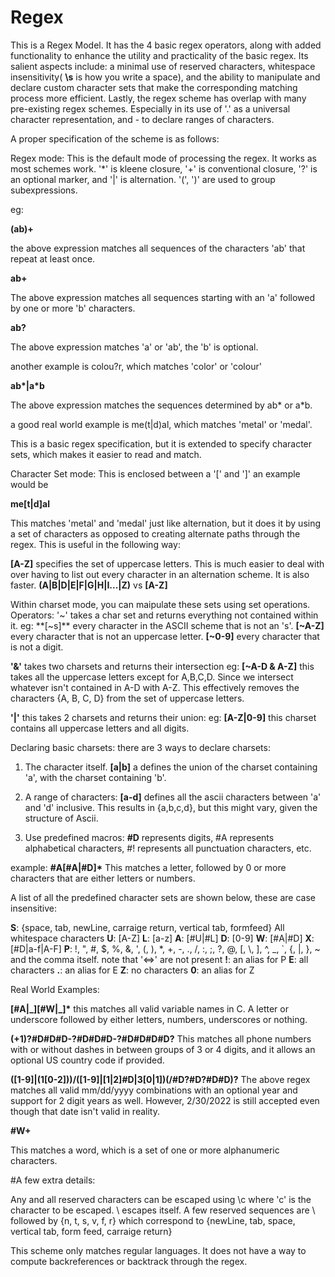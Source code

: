 # Regex

This is a Regex Model. It has the 4 basic regex operators, along with added functionality to enhance the utility and practicality of the basic regex. Its salient aspects include: a minimal use of reserved characters, whitespace insensitivity( **\\s** is how you write a space), and the ability to manipulate and declare custom character sets that make the corresponding matching process more efficient. Lastly, the regex scheme has overlap with many pre-existing regex schemes. Especially in its use of '.' as a universal character representation, and - to declare ranges of characters.

A proper specification of the scheme is as follows: 

Regex mode: This is the default mode of processing the regex. It works as most schemes work. '\*' is kleene closure, '+' is conventional closure, '?' is an optional marker, and '|' is alternation. '(', ')' are used to group subexpressions.

eg:

**(ab)+**

the above expression matches all sequences of the characters 'ab' that repeat at least once.

**ab+**

The above expression matches all sequences starting with an 'a' followed by one or more 'b' characters.

**ab?**

The above expression matches 'a' or 'ab', the 'b' is optional.

another example is colou?r, which matches 'color' or 'colour'

**ab\*|a\*b**

The above expression matches the sequences determined by ab\* or a\*b.

a good real world example is me(t|d)al, which matches 'metal' or 'medal'.

This is a basic regex specification, but it is extended to specify character sets, which makes it easier to read and match.

Character Set mode: This is enclosed between a '\[' and '\]'
an example would be 

**me\[t|d\]al**

This matches 'metal' and 'medal' just like alternation, but it does it by using a set of characters as opposed to creating alternate paths through the regex. This is useful in the following way:

**\[A-Z\]** specifies the set of uppercase letters. This is much easier to deal with over having to list out every character in an alternation scheme. It is also faster.
**(A|B|D|E|F|G|H|I...|Z)** vs **\[A-Z\]**

Within charset mode, you can maipulate these sets using set operations.
Operators:
'~' takes a char set and returns everything not contained within it. 
eg:
**\[~s\]** every character in the ASCII scheme that is not an 's'.
**\[~A-Z\]** every character that is not an uppercase letter.
**\[~0-9\]** every character that is not a digit.

**'&'** takes two charsets and returns their intersection
eg:
**\[~A-D & A-Z\]** this takes all the uppercase letters except for A,B,C,D. Since we intersect whatever isn't contained in A-D with A-Z. This effectively removes the characters {A, B, C, D} from the set of uppercase letters.

**'|'** this takes 2 charsets and returns their union:
eg:
**\[A-Z|0-9\]** this charset contains all uppercase letters and all digits.

Declaring basic charsets:
there are 3 ways to declare charsets:

1) The character itself.
**\[a|b\]** a defines the union of the charset containing 'a', with the charset containing 'b'.

2) A range of characters:
**\[a-d\]** defines all the ascii characters between 'a' and 'd' inclusive. This results in {a,b,c,d}, but this might vary, given the structure of Ascii.

3) Use predefined macros:
**\#D** represents digits, #A represents alphabetical characters, #! represents all punctuation characters, etc.

example:
**\#A\[\#A|\#D\]\*** This matches a letter, followed by 0 or more characters that are either letters or numbers.

A list of all the predefined character sets are shown below, these are case insensitive:

**S**: {space, tab, newLine, carraige return, vertical tab, formfeed} All whitespace characters
**U**: \[A-Z\]
**L**: \[a-z\]
**A**: \[#U|#L\]
**D**: \[0-9\]
**W**: \[#A|#D\]
**X**: \[#D|a-f|A-F\]
**P**:  \!, \", \#, \$, \%, \&, ', (, ), \*, +, -, \., \/, :, ;, ?, @, \[, \\, \], ^, \_, \`, {, |, }, ~  and the comma itself.  note that '<=>' are not present
**!**: an alias for P
**E**: all characters
**.**: an alias for E
**Z**: no characters
**0**: an alias for Z

Real World Examples:

**\[\#A|\_\]\[\#W|\_\]\*** this matches all valid variable names in C. A letter or underscore followed by either letters, numbers, underscores or nothing.

**(+1)?\#D\#D\#D-?\#D\#D\#D-?\#D\#D\#D\#D?** This matches all phone numbers with or without dashes in between groups of 3 or 4 digits, and it allows an optional US country code if provided.

**(\[1-9\]|(1\[0-2\]))/(\[1-9\]|\[1|2\]#D|3\[0|1\])(/\#D?\#D?\#D\#D)?**
The above regex matches all valid mm/dd/yyyy combinations with an optional year and support for 2 digit years as well. However, 2/30/2022 is still accepted even though that date isn't valid in reality.

**\#W+**

This matches a word, which is a set of one or more alphanumeric characters.

#A few extra details: 

Any and all reserved characters can be escaped using \c where 'c' is the character to be escaped. \\ escapes itself. A few reserved sequences are \ followed by {n, t, s, v, f, r} which correspond to {newLine, tab, space, vertical tab, form feed, carraige return}

This scheme only matches regular languages. It does not have a way to compute backreferences or backtrack through the regex.
